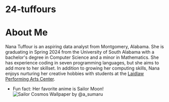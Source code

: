# 24-tuffours
<h1>About Me</h1>  

Nana Tuffour is an aspiring data analyst from Montgomery, Alabama. She is graduating in Spring 2024 from the University of South Alabama with a bachelor's degree in Computer Science and a minor in Mathematics. She has experience coding in seven programming languages, but she aims to add more to her skillset. In addition to growing her computing skills, Nana enjoys nurturing her creative hobbies with students at the [Laidlaw Performing Arts Center](https://www.southalabama.edu/colleges/artsandsci/theatre/).

* Fun fact: Her favorite anime is Sailor Moon!
![Sailor Cosmos Wallpaper by @a_sumaru](https://www.pinterest.com/pin/516154807306295398/)

